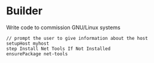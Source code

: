 # Builder
Write code to commission GNU/Linux systems

```
// prompt the user to give information about the host
setupHost myhost
step Install Net Tools If Not Installed
ensurePackage net-tools
```
